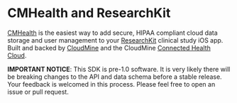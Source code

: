 # CMHealth and ResearchKit


[CMHealth](https://cocoapods.org/pods/CMHealth) is the easiest way to add secure, HIPAA compliant cloud data storage
and user management to your [ResearchKit](http://researchkit.org/) clinical study
iOS app.  Built and backed by [CloudMine](http://cloudmineinc.com/) and the
CloudMine [Connected Health Cloud](http://cloudmineinc.com/platform/developer-tools/).

**IMPORTANT NOTICE**: This SDK is pre-1.0 software. It is very likely there will
be breaking changes to the API and data schema before a stable release. Your
feedback is welcomed in this process. Please feel free to open an issue or
pull request.
